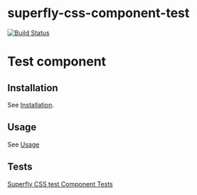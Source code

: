 # superfly-css-component-test

[![Build Status](https://travis-ci.org/superfly-css/superfly-css-component-test.svg?branch=master)](https://travis-ci.org/superfly-css/superfly-css-component-test)

# Test component

## Installation

See [Installation](https://github.com/superfly-css/superfly-css/#installation).

## Usage

See [Usage](https://github.com/superfly-css/superfly-css/#usage)

## Tests

[Superfly CSS test Component Tests](https://superfly-css.github.io/superfly-css-component-test/deploy/test/html/)
